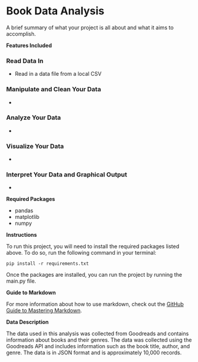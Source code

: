 # Book Data Analysis

A brief summary of what your project is all about and what it aims to accomplish.

**Features Included**

### Read Data In

* Read in a data file from a local CSV

### Manipulate and Clean Your Data

* 

### Analyze Your Data

* 

### Visualize Your Data

* 

### Interpret Your Data and Graphical Output

* 

**Required Packages**

* pandas
* matplotlib
* numpy

**Instructions**

To run this project, you will need to install the required packages listed above. To do so, run the following command in your terminal:


```
pip install -r requirements.txt
```

Once the packages are installed, you can run the project by running the main.py file.

**Guide to Markdown**

For more information about how to use markdown, check out the [GitHub Guide to Mastering Markdown](https://guides.github.com/features/mastering-markdown/).

**Data Description**

The data used in this analysis was collected from Goodreads and contains information about books and their genres. The data was collected using the Goodreads API and includes information such as the book title, author, and genre. The data is in JSON format and is approximately 10,000 records.